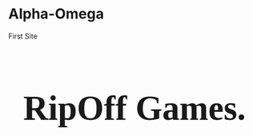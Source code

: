 # Alpha-Omega
First Site 
<!doctype html>
<html class="no-js" lang="en" dir="ltr">
  <head>
    <meta charset="utf-8">
    <meta http-equiv="x-ua-compatible" content="ie=edge">
    <meta name="viewport" content="width=device-width, initial-scale=1.0">
    <title>Ripoff games.</title>
    <link rel="shortcut icon" href="favicon.png"/>
  </head>
  <body>
<section id="home">
<div id="title">
    <h1><center>RipOff Games.</center></h1>
</div>
</section>
  </body>
<style>
@font-face {
   font-family: Heartjungle;
   src: url(Heartjungle.ttf);
}
#title {
   font-family: Heartjungle;
 font-size: 46px;
}
.show {display:block;}

#home{
    position: center;
    color: white;
    background: url('http://wallpapercave.com/wp/ECJMcgA.jpg') no-repeat center center fixed; 
    -webkit-background-size: cover;
    -moz-background-size: cover;
    -o-background-size: cover;
    background-size: cover;') no-repeat center center fixed; 
    -webkit-background-size: cover;
    -moz-background-size: cover;
    -o-background-size: cover;
    background-size: cover;
    padding-top: 200px;
    padding-bottom: 280px;
}
</style>
</html>
